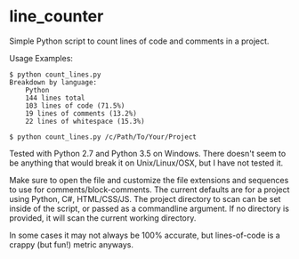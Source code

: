 line_counter
============

Simple Python script to count lines of code and comments in a project.

Usage Examples:

    $ python count_lines.py
    Breakdown by language:
		Python
        144 lines total
        103 lines of code (71.5%)
        19 lines of comments (13.2%)
        22 lines of whitespace (15.3%)

    $ python count_lines.py /c/Path/To/Your/Project

Tested with Python 2.7 and Python 3.5 on Windows. There doesn't seem to be anything that would break it on Unix/Linux/OSX, but I have not tested it.

Make sure to open the file and customize the file extensions and sequences to use for comments/block-comments. The current defaults are for a project using Python, C#, HTML/CSS/JS. The project directory to scan can be set inside of the script, or passed as a commandline argument. If no directory is provided, it will scan the current working directory.

In some cases it may not always be 100% accurate, but lines-of-code is a crappy (but fun!) metric anyways.

